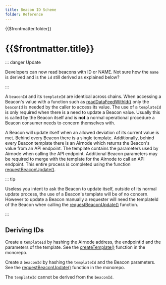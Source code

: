```yaml
---
title: Beacon ID Scheme
folder: Reference
---
```


<TitleSpan>{{$frontmatter.folder}}</TitleSpan>

# {{$frontmatter.title}}

<VersionWarning/>

<TocHeader />
<TOC class="table-of-contents" :include-level="[2,3]" />

<!-- See BEC-102 on the Beacon Board. -->

::: danger Update

Developers can now read beacons with ID or NAME. Not sure how the `name` is
derived and is the `id` still derived as explained below?

:::

A `beaconId` and its `templateId` are identical across chains. When accessing a
Beacon's value with a function such as
[readDataFeedWithId()](../developers/read-data-feed-with-id.md) only the
`beaconId` is needed by the caller to access its value. The use of a
`templateId` is only required when there is a need to update a Beacon value.
Usually this is called by the Beacon itself and is **not** a normal operational
procedure a Beacon consumer needs to concern themselves with.

A Beacon will update itself when an allowed deviation of its current value is
met. Behind every Beacon there is a single template. Additionally, behind every
Beacon template there is an Airnode which returns the Beacon's value from an API
endpoint. The template contains the parameters used by Airnode when calling the
API endpoint. Additional Beacon parameters may be required to merge with the
template for the Airnode to call an API endpoint. This entire process is
completed using the function
[requestBeaconUpdate()](https://github.com/api3dao/airnode/blob/v0.6/packages/airnode-protocol/contracts/rrp/requesters/RrpBeaconServerV0.sol#L73-L121).

::: tip

Useless you intent to ask the Beacon to update itself, outside of its normal
update process, the use of a Beacon's template will be of no concern. However to
update a Beacon manually a requester will need the templateId of the Beacon when
calling the
[requestBeaconUpdate()](https://github.com/api3dao/airnode/blob/v0.6/packages/airnode-protocol/contracts/rrp/requesters/RrpBeaconServerV0.sol#L73-L121)
function.

:::

## Deriving IDs

Create a `templateId` by hashing the Airnode address, the endpointId and the
parameters of the template. See the
[createTemplate()](https://github.com/api3dao/airnode/blob/v0.6/packages/airnode-protocol/contracts/rrp/TemplateUtilsV0.sol#L16-L46)
function in the monorepo.

Create a `beaconId` by hashing the `templateId` and the Beacon parameters. See
the
[requestBeaconUpdate()](https://github.com/api3dao/airnode/blob/v0.6/packages/airnode-protocol/contracts/rrp/requesters/RrpBeaconServerV0.sol#L73-L121)
function in the monorepo.

The `templateId` cannot be derived from the `beaconId`.
